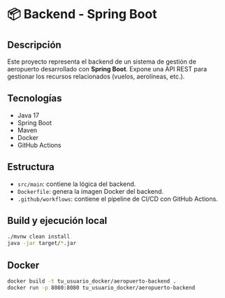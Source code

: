 # 📦 Backend - Spring Boot

## Descripción
Este proyecto representa el backend de un sistema de gestión de aeropuerto desarrollado con **Spring Boot**. Expone una API REST para gestionar los recursos relacionados (vuelos, aerolíneas, etc.).

## Tecnologías
- Java 17
- Spring Boot
- Maven
- Docker
- GitHub Actions

## Estructura
- `src/main`: contiene la lógica del backend.
- `Dockerfile`: genera la imagen Docker del backend.
- `.github/workflows`: contiene el pipeline de CI/CD con GitHub Actions.

## Build y ejecución local
```bash
./mvnw clean install
java -jar target/*.jar
```

## Docker
```bash
docker build -t tu_usuario_docker/aeropuerto-backend .
docker run -p 8080:8080 tu_usuario_docker/aeropuerto-backend
```
